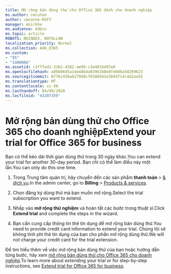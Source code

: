 ```yaml
---
title: Mở rộng bản dùng thử cho Office 365 dành cho doanh nghiệp
ms.author: cmcatee
author: cmcatee-MSFT
manager: mnirkhe
ms.audience: Admin
ms.topic: article
ROBOTS: NOINDEX, NOFOLLOW
localization_priority: Normal
ms.collection: Adm_O365
ms.custom:
- "95"
- "1400006"
ms.assetid: c3fffed1-33b2-4382-ae99-c3a4816497e6
ms.openlocfilehash: ad9b06d5a14e48b4a03963b0e8fe606a58269623
ms.sourcegitcommit: 0776c450a6279d8cf6386942e3844f14c4d2aa55
ms.translationtype: MT
ms.contentlocale: vi-VN
ms.lasthandoff: 04/09/2020
ms.locfileid: "43207359"
---
```

# <a name="extend-your-trial-for-office-365-for-business"></a><span data-ttu-id="6a38e-102">Mở rộng bản dùng thử cho Office 365 cho doanh nghiệp</span><span class="sxs-lookup"><span data-stu-id="6a38e-102">Extend your trial for Office 365 for business</span></span>

<span data-ttu-id="6a38e-103">Bạn có thể kéo dài thời gian dùng thử trong 30 ngày khác.</span><span class="sxs-lookup"><span data-stu-id="6a38e-103">You can extend your trial for another 30-day period.</span></span> <span data-ttu-id="6a38e-104">Bạn chỉ có thể làm điều này một lần.</span><span class="sxs-lookup"><span data-stu-id="6a38e-104">You can only do this one time.</span></span>
  
1. <span data-ttu-id="6a38e-105">Trong Trung tâm quản trị, hãy chuyển đến các sản phẩm **thanh toán** \> [& dịch vụ](https://portal.office.com/adminportal/home#/subscriptions).</span><span class="sxs-lookup"><span data-stu-id="6a38e-105">In the admin center, go to **Billing** \> [Products & services](https://portal.office.com/adminportal/home#/subscriptions).</span></span>

2. <span data-ttu-id="6a38e-106">Chọn đăng ký dùng thử mà bạn muốn mở rộng.</span><span class="sxs-lookup"><span data-stu-id="6a38e-106">Select the trial subscription you want to extend.</span></span>

3. <span data-ttu-id="6a38e-107">Nhấp vào **mở rộng thử nghiệm** và hoàn tất các bước trong thuật sĩ.</span><span class="sxs-lookup"><span data-stu-id="6a38e-107">Click **Extend trial** and complete the steps in the wizard.</span></span>

4. <span data-ttu-id="6a38e-108">Bạn cần cung cấp thông tin thẻ tín dụng để mở rộng bản dùng thử.</span><span class="sxs-lookup"><span data-stu-id="6a38e-108">You need to provide credit card information to extend your trial.</span></span> <span data-ttu-id="6a38e-109">Chúng tôi sẽ không tính phí thẻ tín dụng của bạn cho phần mở rộng dùng thử.</span><span class="sxs-lookup"><span data-stu-id="6a38e-109">We will not charge your credit card for the trial extension.</span></span>

<span data-ttu-id="6a38e-110">Để tìm hiểu thêm về việc mở rộng bản dùng thử của bạn hoặc hướng dẫn từng bước, hãy xem [mở rộng bản dùng thử cho Office 365 cho doanh nghiệp](https://docs.microsoft.com/microsoft-365/commerce/extend-your-trial).</span><span class="sxs-lookup"><span data-stu-id="6a38e-110">To learn more about extending your trial or for step-by-step instructions, see [Extend trial for Office 365 for business](https://docs.microsoft.com/microsoft-365/commerce/extend-your-trial).</span></span>
